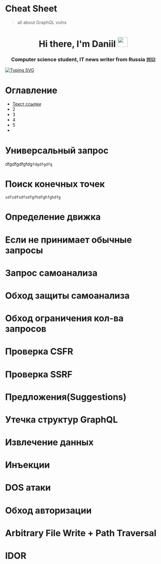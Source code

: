 # Cheat Sheet
> all about GraphQL vulns
<h1 align="center">Hi there, I'm Daniil</a> 
<img src="https://github.com/blackcater/blackcater/raw/main/images/Hi.gif" height="32"/></h1>
<h3 align="center">Computer science student, IT news writer from Russia 🇷🇺</h3>

[![Typing SVG](https://readme-typing-svg.herokuapp.com?color=%2336BCF7&lines=Computer+science+student)](https://git.io/typing-svg)
# Оглавление
- [Текст ссылки](https://github.com/awpmlg/ResearchGraphQL/tree/main/CheatSheet#%D0%BE%D0%BF%D1%80%D0%B5%D0%B4%D0%B5%D0%BB%D0%B5%D0%BD%D0%B8%D0%B5-%D0%B4%D0%B2%D0%B8%D0%B6%D0%BA%D0%B0)
- 2
- 3
- 4
- 5
- 

# Универсальный запрос

dfgdfgdfgfdg`fdgdfgdfg`

# Поиск конечных точек

```
sdfsdfsdfsdfgfhdfghfghdfg
```

# Определение движка

# Если не принимает обычные запросы

# Запрос самоанализа

# Обход защиты самоанализа

# Обход ограничения кол-ва запросов

# Проверка CSFR

# Проверка SSRF

# Предложения(Suggestions)

# Утечка структур GraphQL

# Извлечение данных

# Инъекции

# DOS атаки

# Обход авторизации

# Arbitrary File Write + Path Traversal

# IDOR
